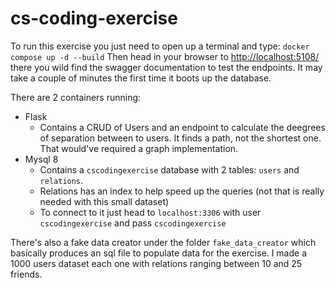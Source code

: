 # cs-coding-exercise

To run this exercise you just need to open up a terminal and type: `docker compose up -d --build`
Then head in your browser to [http://localhost:5108/](http://localhost:5108/) there you wild find the swagger documentation to test the endpoints. It may take a couple of minutes the first time it boots up the database.

There are 2 containers running:
 - Flask
	 - Contains a CRUD of Users and an endpoint to calculate the deegrees of separation between to users. It finds a path, not the shortest one. That would've required a graph implementation.
 - Mysql 8
	 - Contains a `cscodingexercise` database with 2 tables: `users` and `relations`.
	 - Relations has an index to help speed up the queries (not that is really needed with this small dataset)
	 - To connect to it just head to `localhost:3306` with user `cscodingexercise` and pass `cscodingexercise`

There's also a fake data creator under the folder `fake_data_creator` which basically produces an sql file to populate data for the exercise. I made a 1000 users dataset each one with relations ranging between 10 and 25 friends.